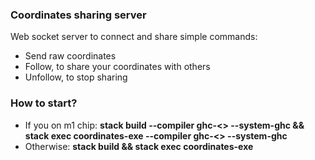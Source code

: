 ### Coordinates sharing server </br>
Web socket server to connect and share simple commands:
* Send raw coordinates
* Follow, to share your coordinates with others
* Unfollow, to stop sharing
### How to start?
* If you on m1 chip:
**stack build --compiler ghc-<<your ghc version>> --system-ghc && stack exec coordinates-exe --compiler ghc-<<your ghc version>> --system-ghc**
* Otherwise:
**stack build && stack exec coordinates-exe**
